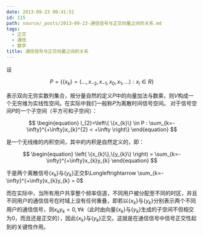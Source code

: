 ```yaml
---
date: 2013-09-23 00:41:51
id: 115
path: source/_posts/2013-09-23-通信信号与正交向量之间的关系.md
tags:
  - 正交
  - 通信
  - 数学
title: 通信信号与正交向量之间的关系
---
```


设

$$
P=\{ \{ x_{k} \} = (...,x_{-2},x_{-1},x_{0},x_{1},...):x_{i}\in R\}
$$

表示双向无穷实数列集合，按分量自然的定义$P$中的向量加法与数乘，则$V$构成一个无穷维为实线性空间。在实际中我们一般称$P$为离散时间信号空间。
对于信号空间$P$的一个子空间（平方可和子空间）：

$$
\begin{equation}
l_{2}=\left\{ \{x_{k}\} \in P : \sum_{k=-\infty}^{+\infty}x_{k}^{2} < +\infty  \right\}
\end{equation}
$$

是一个无线维的内积空间，其中的内积是自然定义的，即：

$$
\begin{equation}
\left( \{x_{k}\},\{y_{k}\} \right)  = \sum_{k=-\infty}^{+\infty}x_{k}y_{k}
\end{equation}
$$

于是两个离散信号$\{x_{k}\}$与$\{y_{k}\}$正交$\Longleftrightarrow \sum_{k=-\infty}^{+\infty}x_{k}y_{k} = 0$

而在实际中，当所有用户共享整个频率信道，不同用户被分配至不同的时区，并且不同用户的通信信号在时域上没有任何重叠，即若以$\{x_{k}\}$与$\{y_{k}\}$分别表示两个不同用户的通信信号，则$x_{k}y_{k}=0,\forall k$（此时由向量$\{x_{k}\}$与$\{y_{k}\}$生成的子空间不但相交为0，而且还是正交的），因此$\{x_{k}\}$与$\{y_{k}\}$正交。这就是在通信信号中信号正交性起到的关键性作用。
